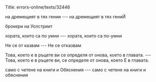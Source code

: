 Title: errors-online/texts/32446

на дремещият в тях гении --- на дремещият в тях гениЙ

брокери на Уолстриит

хората, които са по умни --- хората, които са по-умни

Не се от казвам --- Не се отказвам

Това, което е в ръцете ви се определя от онова, което в главата. --- Това, което е в ръцете ви, се определя от онова, което Е в главата.

само с четене на книги и Обяснения --- само с четене на книги и обяснения
